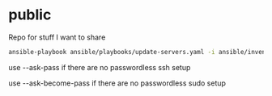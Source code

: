 # public

Repo for stuff I want to share

``` bash
ansible-playbook ansible/playbooks/update-servers.yaml -i ansible/inventory/hosts.ini --ask-pass --ask-become-pass
```

use --ask-pass if there are no passwordless ssh setup

use --ask-become-pass if there are no passwordless sudo setup
